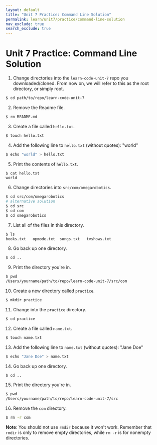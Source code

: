 ```yaml
---
layout: default
title: "Unit 7 Practice: Command Line Solution"
permalink: learn/unit7/practice/command-line-solution
nav_exclude: true
search_exclude: true
---
```


# Unit 7 Practice: Command Line Solution

1. Change directories into the `learn-code-unit-7` repo you downloaded/cloned.
   From now on, we will refer to this as the root directory, or simply root.
```bash
$ cd path/to/repo/learn-code-unit-7
```
2. Remove the Readme file.
```bash
$ rm README.md
```
3. Create a file called `hello.txt`.
```bash
$ touch hello.txt
```
4. Add the following line to `hello.txt` (without quotes): "world"
```bash
$ echo "world" > hello.txt
```
5. Print the contents of `hello.txt`.
```bash
$ cat hello.txt
world
```
6. Change directories into `src/com/omegarobotics`.
```bash
$ cd src/com/omegarobotics
# alternative solution
$ cd src
$ cd com
$ cd omegarobotics
```
7. List all of the files in this directory.
```bash
$ ls
books.txt   opmode.txt  songs.txt   tvshows.txt
```
8. Go back up one directory.
```bash
$ cd ..
```
9. Print the directory you're in.
```bash
$ pwd
/Users/yourname/path/to/repo/learn-code-unit-7/src/com
```
10. Create a new directory called `practice`.
```bash
$ mkdir practice
```
11. Change into the `practice` directory.
```bash
$ cd practice
```
12. Create a file called `name.txt`.
```bash
$ touch name.txt
```
13. Add the following line to `name.txt` (without quotes): "Jane Doe"
```bash
$ echo "Jane Doe" > name.txt
```
14. Go back up one directory.
```bash
$ cd ..
```
15. Print the directory you're in.
```bash
$ pwd
/Users/yourname/path/to/repo/learn-code-unit-7/src
```
16. Remove the `com` directory.
```bash
$ rm -r com
```

**Note**: You should not use `rmdir` because it won't work.
Remember that `rmdir` is only to remove empty directories,
while `rm -r` is for nonempty directories.

